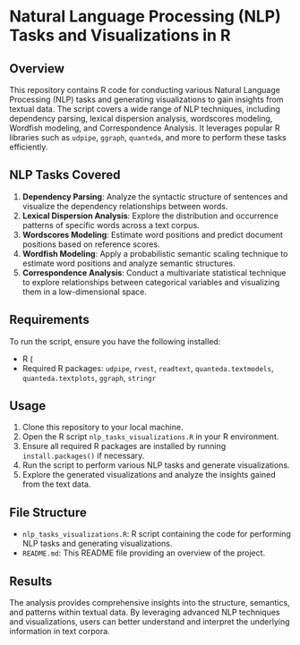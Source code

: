 
# Natural Language Processing (NLP) Tasks and Visualizations in R

## Overview

This repository contains R code for conducting various Natural Language Processing (NLP) tasks and generating visualizations to gain insights from textual data. The script covers a wide range of NLP techniques, including dependency parsing, lexical dispersion analysis, wordscores modeling, Wordfish modeling, and Correspondence Analysis. It leverages popular R libraries such as `udpipe`, `ggraph`, `quanteda`, and more to perform these tasks efficiently.

## NLP Tasks Covered

1. **Dependency Parsing**: Analyze the syntactic structure of sentences and visualize the dependency relationships between words.
2. **Lexical Dispersion Analysis**: Explore the distribution and occurrence patterns of specific words across a text corpus.
3. **Wordscores Modeling**: Estimate word positions and predict document positions based on reference scores.
4. **Wordfish Modeling**: Apply a probabilistic semantic scaling technique to estimate word positions and analyze semantic structures.
5. **Correspondence Analysis**: Conduct a multivariate statistical technique to explore relationships between categorical variables and visualizing them in a low-dimensional space.

## Requirements

To run the script, ensure you have the following installed:

- R (
- Required R packages: `udpipe`, `rvest`, `readtext`, `quanteda.textmodels`, `quanteda.textplots`, `ggraph`, `stringr`

## Usage

1. Clone this repository to your local machine.
2. Open the R script `nlp_tasks_visualizations.R` in your R environment.
3. Ensure all required R packages are installed by running `install.packages()` if necessary.
4. Run the script to perform various NLP tasks and generate visualizations.
5. Explore the generated visualizations and analyze the insights gained from the text data.

## File Structure

- `nlp_tasks_visualizations.R`: R script containing the code for performing NLP tasks and generating visualizations.
- `README.md`: This README file providing an overview of the project.

## Results

The analysis provides comprehensive insights into the structure, semantics, and patterns within textual data. By leveraging advanced NLP techniques and visualizations, users can better understand and interpret the underlying information in text corpora.

